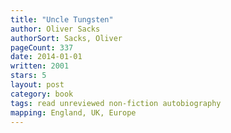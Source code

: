 ```yaml
---
title: "Uncle Tungsten"
author: Oliver Sacks
authorSort: Sacks, Oliver
pageCount: 337
date: 2014-01-01
written: 2001
stars: 5
layout: post
category: book
tags: read unreviewed non-fiction autobiography
mapping: England, UK, Europe
---
```


